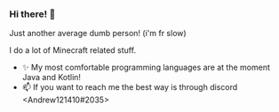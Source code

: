 ### Hi there! 👋 

Just another average dumb person! (i'm fr slow)

I do a lot of Minecraft related stuff.

- ✨ My most comfortable programming languages are at the moment Java and Kotlin!
- 📫 If you want to reach me the best way is through discord <Andrew121410#2035>
<!--
**andrew121410/andrew121410** is a ✨ _special_ ✨ repository because its `README.md` (this file) appears on your GitHub profile.

Here are some ideas to get you started:

- 🔭 I’m currently working on ...
- 🌱 I’m currently learning ...
- 👯 I’m looking to collaborate on ...
- 🤔 I’m looking for help with ...
- 💬 Ask me about ...
- 📫 How to reach me: ...
- 😄 Pronouns: ...
- ⚡ Fun fact: ...
-->
